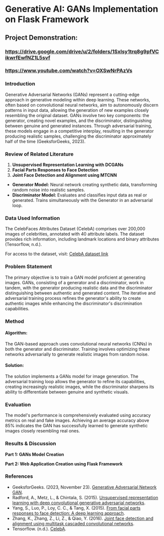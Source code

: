 # Generative AI: GANs Implementation on Flask Framework

## Project Demonstration: 
### https://drive.google.com/drive/u/2/folders/1Sxlsy1trq8g9pfVCikwrfEwfNZ1L5svf
### https://www.youtube.com/watch?v=OXSwNrPAzVs

### Introduction
Generative Adversarial Networks (GANs) represent a cutting-edge approach in generative modeling within deep learning. These networks, often based on convolutional neural networks, aim to autonomously discern patterns in input data, allowing the generation of new examples closely resembling the original dataset. GANs involve two key components: the generator, creating novel examples, and the discriminator, distinguishing between genuine and generated instances. Through adversarial training, these models engage in a competitive interplay, resulting in the generator producing realistic samples, challenging the discriminator approximately half of the time (GeeksforGeeks, 2023).

### Review of Related Literature
1. **Unsupervised Representation Learning with DCGANs**
2. **Facial Parts Responses to Face Detection**
3. **Joint Face Detection and Alignment using MTCNN**

- **Generator Model:** Neural network creating synthetic data, transforming random noise into realistic samples.
- **Discriminator Model:** Evaluates and classifies input data as real or generated. Trains simultaneously with the Generator in an adversarial loop.

### Data Used Information
The CelebFaces Attributes Dataset (CelebA) comprises over 200,000 images of celebrities, annotated with 40 attribute labels. The dataset provides rich information, including landmark locations and binary attributes (Tensorflow, n.d.).

For access to the dataset, visit: [CelebA dataset link](https://mmlab.ie.cuhk.edu.hk/projects/CelebA.html)

### Problem Statement
The primary objective is to train a GAN model proficient at generating images. GANs, consisting of a generator and a discriminator, work in tandem, with the generator producing realistic data and the discriminator distinguishing between authentic and generated content. The iterative and adversarial training process refines the generator's ability to create authentic images while enhancing the discriminator's discrimination capabilities.

### Method
#### Algorithm:
The GAN-based approach uses convolutional neural networks (CNNs) in both the generator and discriminator. Training involves optimizing these networks adversarially to generate realistic images from random noise.

#### Solution:
The solution implements a GANs model for image generation. The adversarial training loop allows the generator to refine its capabilities, creating increasingly realistic images, while the discriminator sharpens its ability to differentiate between genuine and synthetic visuals.

### Evaluation
The model's performance is comprehensively evaluated using accuracy metrics on real and fake images. Achieving an average accuracy above 85% indicates the GAN has successfully learned to generate synthetic images closely resembling real ones.

### Results & Discussion
**Part 1: GANs Model Creation**

**Part 2: Web Application Creation using Flask Framework**

### References
- GeeksforGeeks. (2023, November 23). [Generative Adversarial Network GAN](https://www.geeksforgeeks.org/generative-adversarial-network-gan/).
- Radford, A., Metz, L., & Chintala, S. (2015). [Unsupervised representation learning with deep convolutional generative adversarial networks](https://arxiv.org/abs/1511.06434).
- Yang, S., Luo, P., Loy, C. C., & Tang, X. (2015). [From facial parts responses to face detection: A deep learning approach](https://openaccess.thecvf.com/content_iccv_2015/html/Yang_From_Facial_Parts_ICCV_2015_paper.html).
- Zhang, K., Zhang, Z., Li, Z., & Qiao, Y. (2016). [Joint face detection and alignment using multitask cascaded convolutional networks](https://ieeexplore.ieee.org/document/7553523).
- Tensorflow. (n.d.). [CelebA](https://www.tensorflow.org/datasets/catalog/celeb_a).
